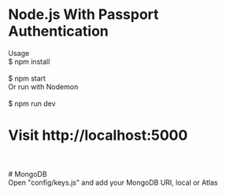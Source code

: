 # Node.js With Passport Authentication

Usage
<br/>
$ npm install
<br/>
<br/>
$ npm start
<br/>
 Or run with Nodemon
 <br/>
 <br/>
$ npm run dev

# Visit http://localhost:5000
<Br/>
<Br/>
# MongoDB
<Br/>
Open "config/keys.js" and add your MongoDB URI, local or Atlas
